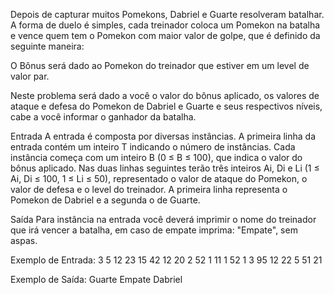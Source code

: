 Depois de capturar muitos Pomekons, Dabriel e Guarte resolveram batalhar. A forma de duelo é simples, cada treinador coloca um Pomekon na batalha e vence quem tem o Pomekon com maior valor de golpe, que é definido da seguinte maneira:

O Bônus será dado ao Pomekon do treinador que estiver em um level de valor par.

Neste problema será dado a você o valor do bônus aplicado, os valores de ataque e defesa do Pomekon de Dabriel e Guarte e seus respectivos níveis, cabe a você informar o ganhador da batalha.

Entrada
A entrada é composta por diversas instâncias. A primeira linha da entrada contém um inteiro T indicando o número de instâncias. Cada instância começa com um inteiro B (0 ≤ B ≤ 100), que indica o valor do bônus aplicado. Nas duas linhas seguintes terão três inteiros Ai, Di e Li (1 ≤ Ai, Di ≤ 100, 1 ≤ Li ≤ 50), representado o valor de ataque do Pomekon, o valor de defesa e o level do treinador. A primeira linha representa o Pomekon de Dabriel e a segunda o de Guarte.

Saída
Para instância na entrada você deverá imprimir o nome do treinador que irá vencer a batalha, em caso de empate imprima: "Empate", sem aspas.

Exemplo de Entrada:
3
5
12 23 15
42 12 20
2
52 1 11
1 52 1
3
95 12 22
5 51 21

Exemplo de Saída:
Guarte
Empate
Dabriel
